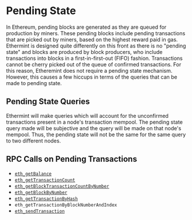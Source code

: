 <!--
order: 6
-->

# Pending State

In Ethereum, pending blocks are generated as they are queued for production by miners. These pending blocks include pending transactions that are picked out by miners, based on the highest reward paid in gas. Ethermint is designed quite differently on this front as there is no "pending state" and blocks are produced by block producers, who include transactions into blocks in a first-in-first-out (FIFO) fashion. Transactions cannot be cherry picked out of the queue of confirmed transactions. For this reason, Etheremint does not require a pending state mechanism. However, this causes a few hiccups in terms of the queries that can be made to pending state.

## Pending State Queries

Ethermint will make queries which will account for the unconfirmed transactions present in a node's transaction mempool. The pending state query made will be subjective and the query will be made on that node's mempool. Thus, the pending state will not be the same for the same query to two different nodes. 

## RPC Calls on Pending Transactions

- [`eth_getBalance`](https://github.com/cosmos/ethermint/blob/development/docs/basics/json_rpc.md#eth_getbalance)
- [`eth_getTransactionCount`](https://github.com/cosmos/ethermint/blob/development/docs/basics/json_rpc.md#eth_gettransactioncount)
- [`eth_getBlockTransactionCountByNumber`](https://github.com/cosmos/ethermint/blob/development/docs/basics/json_rpc.md#eth_getblocktransactioncountbynumber)
- [`eth_getBlockByNumber`](https://github.com/cosmos/ethermint/blob/development/docs/basics/json_rpc.md#eth_getblockbynumber)
- [`eth_getTransactionByHash`](https://github.com/cosmos/ethermint/blob/development/docs/basics/json_rpc.md#eth_gettransactionbyhash)
- `eth_getTransactionByBlockNumberAndIndex`
- [`eth_sendTransaction`](https://github.com/cosmos/ethermint/blob/development/docs/basics/json_rpc.md#eth_sendtransaction)

